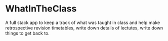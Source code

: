# WhatInTheClass
A full stack app to keep a track of what was taught in class and help make retrospective revision timetables, write down details of lectutes, write down things to get back to.




